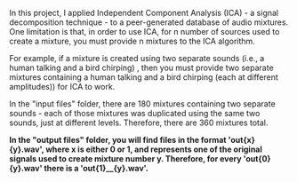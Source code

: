 In this project, I applied Independent Component Analysis (ICA) - a signal decomposition technique - to a peer-generated database
of audio mixtures. One limitation is that, in order to use ICA, for n number of sources used to create a mixture, you must provide n mixtures to the ICA algorithm. 

For example, if a mixture is created using two separate sounds (i.e., a human talking and a bird chirping) , then you must provide two separate mixtures containing a human talking and a bird chirping (each at different amplitudes)) for ICA to work.

In the "input files" folder, there are 180 mixtures containing two separate sounds - each of those mixtures was duplicated using the same two sounds, just at different levels. Therefore, there are 360 mixtures total.

**In the "output files" folder, you will find files in the format 'out{x}__{y}.wav', where x is either 0 or 1, and represents one of the original signals used to create mixture number y. Therefore, for every 'out{0}__{y}.wav' there is a 'out{1}__{y}.wav'.**
